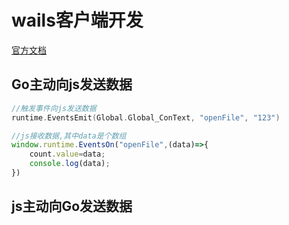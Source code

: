 # wails客户端开发

[官方文档](https://wails.io/zh-Hans/docs/introduction)

## Go主动向js发送数据

```Go
//触发事件向js发送数据
runtime.EventsEmit(Global.Global_ConText, "openFile", "123")
```

```js
//js接收数据,其中data是个数组
window.runtime.EventsOn("openFile",(data)=>{
    count.value=data;
    console.log(data);
})
```

## js主动向Go发送数据

```js
```

```GO
```

## 